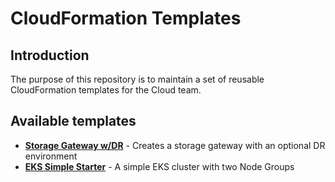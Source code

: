 # CloudFormation Templates

## Introduction

The purpose of this repository is to maintain a set of reusable CloudFormation templates for the Cloud team.

## Available templates

* **[Storage Gateway w/DR](storage-gateway/readme.md)** - Creates a storage gateway with an optional DR environment
* **[EKS Simple Starter](eks/README.md)** - A simple EKS cluster with two Node Groups
